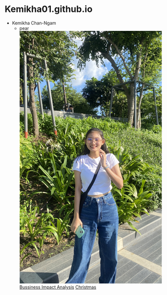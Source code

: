 # Kemikha01.github.io
- Kemikha Chan-Ngam
  - pear
![profile](img/IMG_7652.jpg)
[Bussiness Impact Analysis](business-impact-analysis.md)
[Christmas](e-card-Christmas.md)
